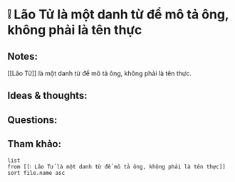 # ❕ Lão Tử là một danh từ để mô tả ông, không phải là tên thực

## Notes:
[[Lão Tử]] là một danh từ để mô tả ông, không phải là tên thực.

## Ideas & thoughts:

## Questions:


## Tham khảo:
```dataview
list
from [[❕ Lão Tử là một danh từ để mô tả ông, không phải là tên thực]]
sort file.name asc
```